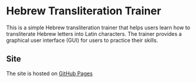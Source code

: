 # Hebrew Transliteration Trainer

This is a simple Hebrew transliteration trainer that helps users learn how to transliterate Hebrew letters into Latin characters. The trainer provides a graphical user interface (GUI) for users to practice their skills.

## Site
The site is hosted on [GitHub Pages](https://dwerkjem.github.io/Hebrew-Transliteration-Trainer/)
